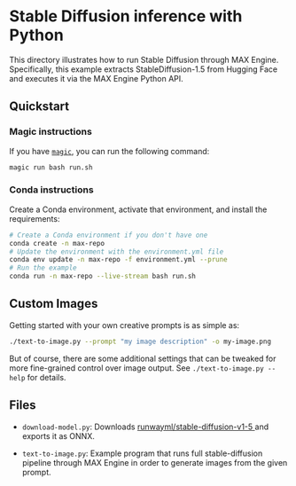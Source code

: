 # Stable Diffusion inference with Python

This directory illustrates how to run Stable Diffusion through MAX Engine.
Specifically, this example extracts StableDiffusion-1.5 from Hugging Face and executes
it via the MAX Engine Python API.

## Quickstart

### Magic instructions

If you have [`magic`](https://docs.modular.com/magic), you can run the
following command:

```sh
magic run bash run.sh
```

### Conda instructions

Create a Conda environment, activate that environment, and install the
requirements:

```sh
# Create a Conda environment if you don't have one
conda create -n max-repo
# Update the environment with the environment.yml file
conda env update -n max-repo -f environment.yml --prune
# Run the example
conda run -n max-repo --live-stream bash run.sh
```

## Custom Images

Getting started with your own creative prompts is as simple as:

```sh
./text-to-image.py --prompt "my image description" -o my-image.png
```

But of course, there are some additional settings that can be tweaked for more
fine-grained control over image output. See `./text-to-image.py --help` for
details.

## Files

- `download-model.py`: Downloads [runwayml/stable-diffusion-v1-5
](https://huggingface.co/runwayml/stable-diffusion-v1-5)
and exports it as ONNX.

- `text-to-image.py`: Example program that runs full stable-diffusion pipeline
through MAX Engine in order to generate images from the given prompt.
